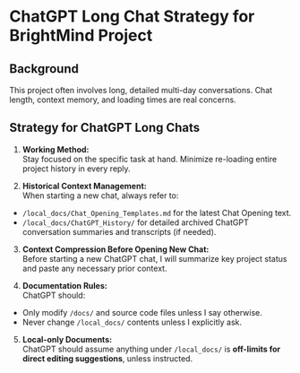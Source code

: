 # ChatGPT Long Chat Strategy for BrightMind Project

## Background

This project often involves long, detailed multi-day conversations. Chat length, context memory, and loading times are real concerns.

## Strategy for ChatGPT Long Chats

1. **Working Method:**  
Stay focused on the specific task at hand. Minimize re-loading entire project history in every reply.

2. **Historical Context Management:**  
When starting a new chat, always refer to:  
- `/local_docs/Chat_Opening_Templates.md` for the latest Chat Opening text.  
- `/local_docs/ChatGPT_History/` for detailed archived ChatGPT conversation summaries and transcripts (if needed).

3. **Context Compression Before Opening New Chat:**  
Before starting a new ChatGPT chat, I will summarize key project status and paste any necessary prior context.

4. **Documentation Rules:**  
ChatGPT should:
- Only modify `/docs/` and source code files unless I say otherwise.
- Never change `/local_docs/` contents unless I explicitly ask.

5. **Local-only Documents:**  
ChatGPT should assume anything under `/local_docs/` is **off-limits for direct editing suggestions**, unless instructed.